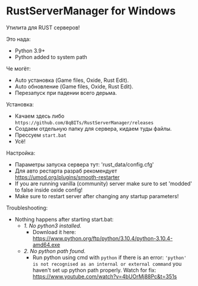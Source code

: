 # RustServerManager for Windows
Утилита для RUST серверов!

Это нада:
  - Python 3.9+
  - Python added to system path

Че могёт:
  - Auto установка (Game files, Oxide, Rust Edit).
  - Auto обновление (Game files, Oxide, Rust Edit).
  - Перезапуск при падении всего дерьма.

Установка:
  - Качаем здесь либо `https://github.com/8qBITs/RustServerManager/releases`
  - Создаем отдельную папку для сервера, кидаем туды файлы.
  - Прессуем `start.bat`
  - Усё!
 
Настройка:
  - Параметры запуска сервера тут: 'rust_data/config.cfg'
  - Для авто рестарта разраб рекомендует https://umod.org/plugins/smooth-restarter
  - If you are running vanilla (community) server make sure to set 'modded' to false inside oxide config!
  - Make sure to restart server after changing any startup parameters!
 
Troubleshooting:
  - Nothing happens after starting start.bat:
     - *1. No python3 installed.*
        - Download it here: https://www.python.org/ftp/python/3.10.4/python-3.10.4-amd64.exe 
     - *2. No python path found.*
        - Run python using cmd with `python` if there is an error: `'python' is not recognised as an internal or external command` you haven't           set up python             path properly. Watch for fix: https://www.youtube.com/watch?v=4bUOrMj88Pc&t=351s

